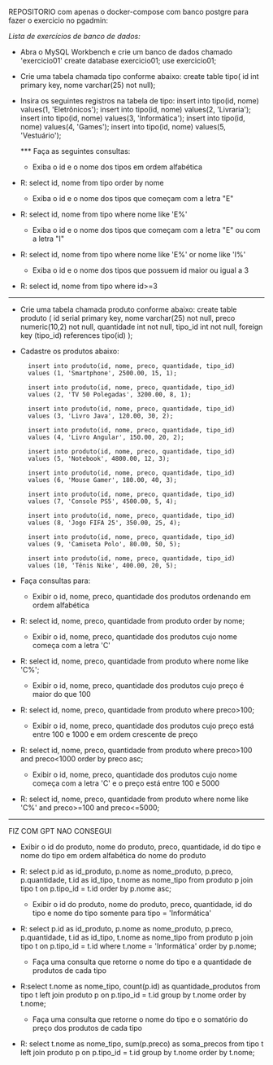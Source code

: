 REPOSITORIO com apenas o docker-compose com banco postgre para fazer o exercicio no pgadmin:

*Lista de exercícios de banco de dados:*

* Abra o MySQL Workbench e crie um banco de dados chamado 'exercicio01'
create database exercicio01;
use exercicio01;

* Crie uma tabela chamada tipo conforme abaixo:
	create table tipo(
		id	int		primary key,
		nome	varchar(25)	not null);

* Insira os seguintes registros na tabela de tipo:
	insert into tipo(id, nome) values(1, 'Eletrônicos');
	insert into tipo(id, nome) values(2, 'Livraria');
	insert into tipo(id, nome) values(3, 'Informática');
	insert into tipo(id, nome) values(4, 'Games');
	insert into tipo(id, nome) values(5, 'Vestuário');

  *** Faça as seguintes consultas:
 
    
	* Exiba o id e o nome dos tipos em ordem alfabética
* R: 	select id, nome from tipo order by nome

	
	* Exiba o id e o nome dos tipos que começam com a letra "E"
* R:  select id, nome from tipo where nome like 'E%'
	
	* Exiba o id e o nome dos tipos que começam com a letra "E" ou com a letra "I"
* R:  select id, nome from tipo where nome like 'E%' or nome like 'I%'
	
	* Exiba o id e o nome dos tipos que possuem id maior ou igual a 3
* R: select  id, nome from tipo where id>=3

  
---

* Crie uma tabela chamada produto conforme abaixo:
create table produto (
    id          serial primary key,
    nome        varchar(25) not null,
    preco       numeric(10,2) not null,
    quantidade  int not null,
    tipo_id     int not null,
    foreign key (tipo_id) references tipo(id)
);


* Cadastre os produtos abaixo:

		insert into produto(id, nome, preco, quantidade, tipo_id) 
		values (1, 'Smartphone', 2500.00, 15, 1);

		insert into produto(id, nome, preco, quantidade, tipo_id) 
		values (2, 'TV 50 Polegadas', 3200.00, 8, 1);

		insert into produto(id, nome, preco, quantidade, tipo_id) 
		values (3, 'Livro Java', 120.00, 30, 2);

		insert into produto(id, nome, preco, quantidade, tipo_id) 
		values (4, 'Livro Angular', 150.00, 20, 2);

		insert into produto(id, nome, preco, quantidade, tipo_id) 
		values (5, 'Notebook', 4800.00, 12, 3);

		insert into produto(id, nome, preco, quantidade, tipo_id) 
		values (6, 'Mouse Gamer', 180.00, 40, 3);

		insert into produto(id, nome, preco, quantidade, tipo_id) 
		values (7, 'Console PS5', 4500.00, 5, 4);

		insert into produto(id, nome, preco, quantidade, tipo_id) 
		values (8, 'Jogo FIFA 25', 350.00, 25, 4);

		insert into produto(id, nome, preco, quantidade, tipo_id) 
		values (9, 'Camiseta Polo', 80.00, 50, 5);

		insert into produto(id, nome, preco, quantidade, tipo_id) 
		values (10, 'Tênis Nike', 400.00, 20, 5);

* Faça consultas para:

	* Exibir o id, nome, preco, quantidade dos produtos ordenando em ordem alfabética
* R: select id, nome, preco, quantidade from produto order by nome;

	
	* Exibir o id, nome, preco, quantidade dos produtos cujo nome começa com a letra 'C'
* R: select id, nome, preco, quantidade from produto where nome like 'C%';
	
	* Exibir o id, nome, preco, quantidade dos produtos cujo preço é maior do que 100 
* R: select id, nome, preco, quantidade from produto where preco>100;
	
	* Exibir o id, nome, preco, quantidade dos produtos cujo preço está entre 100 e 1000 e em ordem crescente de preço
* R: select id, nome, preco, quantidade from produto where preco>100 and preco<1000 order by preco asc;
	
	* Exibir o id, nome, preco, quantidade dos produtos cujo nome começa com a letra 'C' e o preço está entre 100 e 5000
* R: select id, nome, preco, quantidade from produto where nome like 'C%' and preco>=100 and preco<=5000;

---

FIZ COM GPT NAO CONSEGUI

 * Exibir o id do produto, nome do produto, preco, quantidade, id do tipo e nome do tipo em ordem alfabética do nome do produto
* R: select 
    p.id as id_produto,
    p.nome as nome_produto,
    p.preco,
    p.quantidade,
    t.id as id_tipo,
    t.nome as nome_tipo
from produto p
join tipo t on p.tipo_id = t.id
order by p.nome asc;

	 
	* Exibir o id do produto, nome do produto, preco, quantidade, id do tipo e nome do tipo somente para tipo = 'Informática'
* R: select 
    p.id as id_produto,
    p.nome as nome_produto,
    p.preco,
    p.quantidade,
    t.id as id_tipo,
    t.nome as nome_tipo
from produto p
join tipo t on p.tipo_id = t.id
where t.nome = 'Informática'
order by p.nome;

	   
	* Faça uma consulta que retorne o nome do tipo e a quantidade de produtos de cada tipo
*  R:select 
    t.nome as nome_tipo,
    count(p.id) as quantidade_produtos
from tipo t
left join produto p on p.tipo_id = t.id
group by t.nome
order by t.nome;

     
	* Faça uma consulta que retorne o nome do tipo e o somatório do preço dos produtos de cada tipo
*  R: select 
    t.nome as nome_tipo,
    sum(p.preco) as soma_precos
from tipo t
left join produto p on p.tipo_id = t.id
group by t.nome
order by t.nome;






